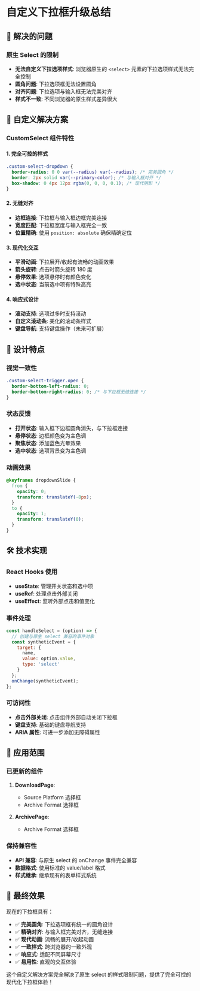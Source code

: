 # 自定义下拉框升级总结

## 🎯 解决的问题

### 原生 Select 的限制
- **无法自定义下拉选项样式**: 浏览器原生的 `<select>` 元素的下拉选项样式无法完全控制
- **圆角问题**: 下拉选项框无法设置圆角
- **对齐问题**: 下拉选项与输入框无法完美对齐
- **样式不一致**: 不同浏览器的原生样式差异很大

## 🚀 自定义解决方案

### CustomSelect 组件特性

#### 1. 完全可控的样式
```css
.custom-select-dropdown {
  border-radius: 0 0 var(--radius) var(--radius); /* 完美圆角 */
  border: 2px solid var(--primary-color); /* 与输入框对齐 */
  box-shadow: 0 4px 12px rgba(0, 0, 0, 0.1); /* 现代阴影 */
}
```

#### 2. 无缝对齐
- **边框连接**: 下拉框与输入框边框完美连接
- **宽度匹配**: 下拉框宽度与输入框完全一致
- **位置精确**: 使用 `position: absolute` 确保精确定位

#### 3. 现代化交互
- **平滑动画**: 下拉展开/收起有流畅的动画效果
- **箭头旋转**: 点击时箭头旋转 180 度
- **悬停效果**: 选项悬停时有颜色变化
- **选中状态**: 当前选中项有特殊高亮

#### 4. 响应式设计
- **滚动支持**: 选项过多时支持滚动
- **自定义滚动条**: 美化的滚动条样式
- **键盘导航**: 支持键盘操作（未来可扩展）

## 🎨 设计特点

### 视觉一致性
```css
.custom-select-trigger.open {
  border-bottom-left-radius: 0;
  border-bottom-right-radius: 0; /* 与下拉框无缝连接 */
}
```

### 状态反馈
- **打开状态**: 输入框下边框圆角消失，与下拉框连接
- **悬停状态**: 边框颜色变为主色调
- **聚焦状态**: 添加蓝色光晕效果
- **选中状态**: 选项背景变为主色调

### 动画效果
```css
@keyframes dropdownSlide {
  from {
    opacity: 0;
    transform: translateY(-8px);
  }
  to {
    opacity: 1;
    transform: translateY(0);
  }
}
```

## 🛠 技术实现

### React Hooks 使用
- **useState**: 管理开关状态和选中项
- **useRef**: 处理点击外部关闭
- **useEffect**: 监听外部点击和值变化

### 事件处理
```javascript
const handleSelect = (option) => {
  // 创建与原生 select 兼容的事件对象
  const syntheticEvent = {
    target: {
      name,
      value: option.value,
      type: 'select'
    }
  };
  onChange(syntheticEvent);
};
```

### 可访问性
- **点击外部关闭**: 点击组件外部自动关闭下拉框
- **键盘支持**: 基础的键盘导航支持
- **ARIA 属性**: 可进一步添加无障碍属性

## 📱 应用范围

### 已更新的组件
1. **DownloadPage**:
   - Source Platform 选择框
   - Archive Format 选择框

2. **ArchivePage**:
   - Archive Format 选择框

### 保持兼容性
- **API 兼容**: 与原生 select 的 onChange 事件完全兼容
- **数据格式**: 使用标准的 value/label 格式
- **样式继承**: 继承现有的表单样式系统

## 🎯 最终效果

现在的下拉框具有：
- ✅ **完美圆角**: 下拉选项框有统一的圆角设计
- ✅ **精确对齐**: 与输入框完美对齐，无缝连接
- ✅ **现代动画**: 流畅的展开/收起动画
- ✅ **一致样式**: 跨浏览器的一致外观
- ✅ **响应式**: 适配不同屏幕尺寸
- ✅ **易用性**: 直观的交互体验

这个自定义解决方案完全解决了原生 select 的样式限制问题，提供了完全可控的现代化下拉框体验！
